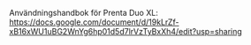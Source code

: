Användningshandbok för Prenta Duo XL:
https://docs.google.com/document/d/19kLrZf-xB16xWU1uBG2WnYg6hp01d5d7lrVzTyBxXh4/edit?usp=sharing

